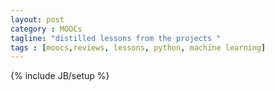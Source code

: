 ```yaml
---
layout: post
category : MOOCs
tagline: "distilled lessons from the projects "
tags : [moocs,reviews, lessons, python, machine learning]
---
```

{% include JB/setup %}

